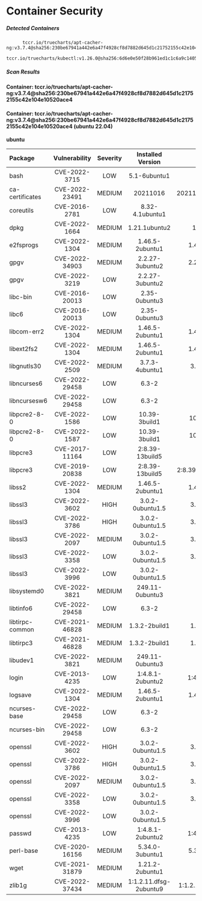 # Container Security

##### Detected Containers

          tccr.io/truecharts/apt-cacher-ng:v3.7.4@sha256:230be67941a442e6a47f4928cf8d7882d645d1c21752155c42e104e10520ace4
          tccr.io/truecharts/kubectl:v1.26.0@sha256:6d6e0e50f28b961ed1c1c6a9c140553238641591fbdc9ac7c1a348636f78c552

##### Scan Results

**Container: tccr.io/truecharts/apt-cacher-ng:v3.7.4@sha256:230be67941a442e6a47f4928cf8d7882d645d1c21752155c42e104e10520ace4**

#### Container: tccr.io/truecharts/apt-cacher-ng:v3.7.4@sha256:230be67941a442e6a47f4928cf8d7882d645d1c21752155c42e104e10520ace4 (ubuntu 22.04)
    

**ubuntu**

      
| Package         |    Vulnerability   |   Severity  |  Installed Version | Fixed Version |
|:----------------|:------------------:|:-----------:|:------------------:|:-------------:|
| bash         |    CVE-2022-3715   |   LOW  |  5.1-6ubuntu1 |  |
| ca-certificates         |    CVE-2022-23491   |   MEDIUM  |  20211016 | 20211016ubuntu0.22.04.1 |
| coreutils         |    CVE-2016-2781   |   LOW  |  8.32-4.1ubuntu1 |  |
| dpkg         |    CVE-2022-1664   |   MEDIUM  |  1.21.1ubuntu2 | 1.21.1ubuntu2.1 |
| e2fsprogs         |    CVE-2022-1304   |   MEDIUM  |  1.46.5-2ubuntu1 | 1.46.5-2ubuntu1.1 |
| gpgv         |    CVE-2022-34903   |   MEDIUM  |  2.2.27-3ubuntu2 | 2.2.27-3ubuntu2.1 |
| gpgv         |    CVE-2022-3219   |   LOW  |  2.2.27-3ubuntu2 |  |
| libc-bin         |    CVE-2016-20013   |   LOW  |  2.35-0ubuntu3 |  |
| libc6         |    CVE-2016-20013   |   LOW  |  2.35-0ubuntu3 |  |
| libcom-err2         |    CVE-2022-1304   |   MEDIUM  |  1.46.5-2ubuntu1 | 1.46.5-2ubuntu1.1 |
| libext2fs2         |    CVE-2022-1304   |   MEDIUM  |  1.46.5-2ubuntu1 | 1.46.5-2ubuntu1.1 |
| libgnutls30         |    CVE-2022-2509   |   MEDIUM  |  3.7.3-4ubuntu1 | 3.7.3-4ubuntu1.1 |
| libncurses6         |    CVE-2022-29458   |   LOW  |  6.3-2 |  |
| libncursesw6         |    CVE-2022-29458   |   LOW  |  6.3-2 |  |
| libpcre2-8-0         |    CVE-2022-1586   |   LOW  |  10.39-3build1 | 10.39-3ubuntu0.1 |
| libpcre2-8-0         |    CVE-2022-1587   |   LOW  |  10.39-3build1 | 10.39-3ubuntu0.1 |
| libpcre3         |    CVE-2017-11164   |   LOW  |  2:8.39-13build5 |  |
| libpcre3         |    CVE-2019-20838   |   LOW  |  2:8.39-13build5 | 2:8.39-13ubuntu0.22.04.1 |
| libss2         |    CVE-2022-1304   |   MEDIUM  |  1.46.5-2ubuntu1 | 1.46.5-2ubuntu1.1 |
| libssl3         |    CVE-2022-3602   |   HIGH  |  3.0.2-0ubuntu1.5 | 3.0.2-0ubuntu1.7 |
| libssl3         |    CVE-2022-3786   |   HIGH  |  3.0.2-0ubuntu1.5 | 3.0.2-0ubuntu1.7 |
| libssl3         |    CVE-2022-2097   |   MEDIUM  |  3.0.2-0ubuntu1.5 | 3.0.2-0ubuntu1.6 |
| libssl3         |    CVE-2022-3358   |   LOW  |  3.0.2-0ubuntu1.5 | 3.0.2-0ubuntu1.7 |
| libssl3         |    CVE-2022-3996   |   LOW  |  3.0.2-0ubuntu1.5 |  |
| libsystemd0         |    CVE-2022-3821   |   MEDIUM  |  249.11-0ubuntu3 |  |
| libtinfo6         |    CVE-2022-29458   |   LOW  |  6.3-2 |  |
| libtirpc-common         |    CVE-2021-46828   |   MEDIUM  |  1.3.2-2build1 | 1.3.2-2ubuntu0.1 |
| libtirpc3         |    CVE-2021-46828   |   MEDIUM  |  1.3.2-2build1 | 1.3.2-2ubuntu0.1 |
| libudev1         |    CVE-2022-3821   |   MEDIUM  |  249.11-0ubuntu3 |  |
| login         |    CVE-2013-4235   |   LOW  |  1:4.8.1-2ubuntu2 | 1:4.8.1-2ubuntu2.1 |
| logsave         |    CVE-2022-1304   |   MEDIUM  |  1.46.5-2ubuntu1 | 1.46.5-2ubuntu1.1 |
| ncurses-base         |    CVE-2022-29458   |   LOW  |  6.3-2 |  |
| ncurses-bin         |    CVE-2022-29458   |   LOW  |  6.3-2 |  |
| openssl         |    CVE-2022-3602   |   HIGH  |  3.0.2-0ubuntu1.5 | 3.0.2-0ubuntu1.7 |
| openssl         |    CVE-2022-3786   |   HIGH  |  3.0.2-0ubuntu1.5 | 3.0.2-0ubuntu1.7 |
| openssl         |    CVE-2022-2097   |   MEDIUM  |  3.0.2-0ubuntu1.5 | 3.0.2-0ubuntu1.6 |
| openssl         |    CVE-2022-3358   |   LOW  |  3.0.2-0ubuntu1.5 | 3.0.2-0ubuntu1.7 |
| openssl         |    CVE-2022-3996   |   LOW  |  3.0.2-0ubuntu1.5 |  |
| passwd         |    CVE-2013-4235   |   LOW  |  1:4.8.1-2ubuntu2 | 1:4.8.1-2ubuntu2.1 |
| perl-base         |    CVE-2020-16156   |   MEDIUM  |  5.34.0-3ubuntu1 | 5.34.0-3ubuntu1.1 |
| wget         |    CVE-2021-31879   |   MEDIUM  |  1.21.2-2ubuntu1 |  |
| zlib1g         |    CVE-2022-37434   |   MEDIUM  |  1:1.2.11.dfsg-2ubuntu9 | 1:1.2.11.dfsg-2ubuntu9.2 |

